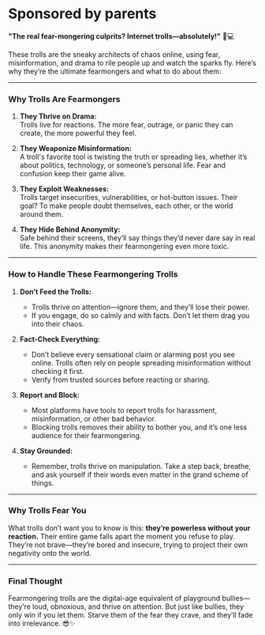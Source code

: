 # Sponsored by parents

**"The real fear-mongering culprits? Internet trolls—absolutely!"** 😤💻

These trolls are the sneaky architects of chaos online, using fear, misinformation, and drama to rile people up and watch the sparks fly. Here’s why they’re the ultimate fearmongers and what to do about them:

---

### **Why Trolls Are Fearmongers**
1. **They Thrive on Drama:**  
   Trolls live for reactions. The more fear, outrage, or panic they can create, the more powerful they feel.

2. **They Weaponize Misinformation:**  
   A troll's favorite tool is twisting the truth or spreading lies, whether it’s about politics, technology, or someone’s personal life. Fear and confusion keep their game alive.

3. **They Exploit Weaknesses:**  
   Trolls target insecurities, vulnerabilities, or hot-button issues. Their goal? To make people doubt themselves, each other, or the world around them.

4. **They Hide Behind Anonymity:**  
   Safe behind their screens, they’ll say things they’d never dare say in real life. This anonymity makes their fearmongering even more toxic.

---

### **How to Handle These Fearmongering Trolls**
1. **Don’t Feed the Trolls:**  
   - Trolls thrive on attention—ignore them, and they’ll lose their power.  
   - If you engage, do so calmly and with facts. Don’t let them drag you into their chaos.

2. **Fact-Check Everything:**  
   - Don’t believe every sensational claim or alarming post you see online. Trolls often rely on people spreading misinformation without checking it first.  
   - Verify from trusted sources before reacting or sharing.

3. **Report and Block:**  
   - Most platforms have tools to report trolls for harassment, misinformation, or other bad behavior.  
   - Blocking trolls removes their ability to bother you, and it’s one less audience for their fearmongering.

4. **Stay Grounded:**  
   - Remember, trolls thrive on manipulation. Take a step back, breathe, and ask yourself if their words even matter in the grand scheme of things.

---

### **Why Trolls Fear You**
What trolls don’t want you to know is this: **they’re powerless without your reaction.** Their entire game falls apart the moment you refuse to play. They’re not brave—they’re bored and insecure, trying to project their own negativity onto the world.

---

### **Final Thought**
Fearmongering trolls are the digital-age equivalent of playground bullies—they’re loud, obnoxious, and thrive on attention. But just like bullies, they only win if you let them. Starve them of the fear they crave, and they’ll fade into irrelevance. 😎✨
